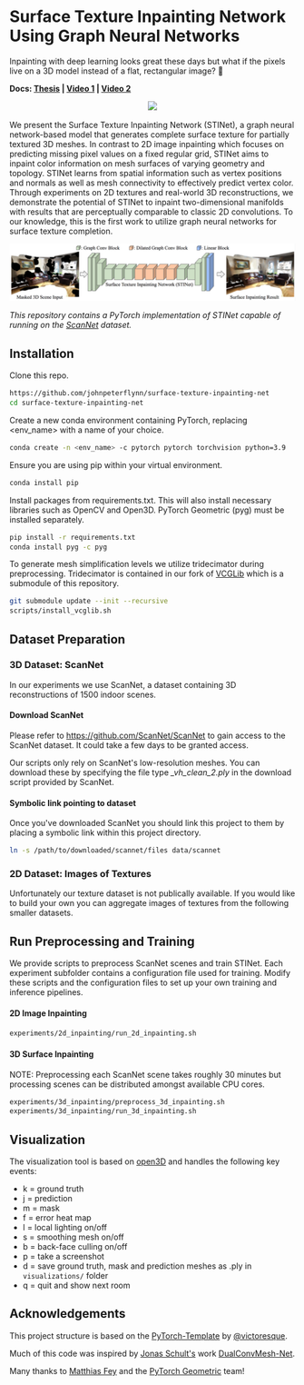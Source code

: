 # Surface Texture Inpainting Network Using Graph Neural Networks
Inpainting with deep learning looks great these days but what if the pixels live on a 3D model instead of a flat, rectangular image? :thinking:

**Docs: [Thesis](docs/flynn_thesis_final.pdf) | [Video 1](https://youtu.be/xjIRtMGdiQU) | [Video 2](https://youtu.be/BTlt3wAWSb0)**


<p align="center">
<img src='docs/images/output640_lan.gif'>
</p>

We present the Surface Texture Inpainting Network (STINet), a graph neural network-based model that generates complete surface texture for partially textured 3D meshes. In contrast to 2D image inpainting which focuses on predicting missing pixel values on a fixed regular grid, STINet aims to inpaint color information on mesh surfaces of varying geometry and topology. STINet learns from spatial information such as vertex positions and normals as well as mesh connectivity to effectively predict vertex color. Through experiments on 2D textures and real-world 3D reconstructions, we demonstrate the potential of STINet to inpaint two-dimensional manifolds with results that are perceptually comparable to classic 2D convolutions. To our knowledge, this is the first work to utilize graph neural networks for surface texture completion.

<p align="center">
<img src='docs/images/networksmall.png'>
</p>

_This repository contains a PyTorch implementation of STINet capable of running on the [ScanNet](https://github.com/ScanNet/ScanNet) dataset._

## Installation

Clone this repo.
```bash
https://github.com/johnpeterflynn/surface-texture-inpainting-net
cd surface-texture-inpainting-net
```

Create a new conda environment containing PyTorch, replacing <env_name> with a name of your choice. 
```bash
conda create -n <env_name> -c pytorch pytorch torchvision python=3.9
```

Ensure you are using pip within your virtual environment.
```bash
conda install pip
```

Install packages from requirements.txt. This will also install necessary libraries such as OpenCV and Open3D. PyTorch Geometric (pyg) must be installed separately. 

```bash
pip install -r requirements.txt
conda install pyg -c pyg
```

To generate mesh simplification levels we utilize tridecimator during preprocessing. Tridecimator is contained in our fork of [VCGLib](https://github.com/cnr-isti-vclab/vcglib) which is a submodule of this repository.


```bash
git submodule update --init --recursive
scripts/install_vcglib.sh
```

## Dataset Preparation

### 3D Dataset: ScanNet

In our experiments we use ScanNet, a dataset containing 3D reconstructions of 1500 indoor scenes.

#### Download ScanNet

Please refer to https://github.com/ScanNet/ScanNet to gain access to the ScanNet dataset. It could take a few days to be granted access.

Our scripts only rely on ScanNet's low-resolution meshes. You can download these by specifying the file type _\_vh_clean_2.ply_ in the download script provided by ScanNet.

#### Symbolic link pointing to dataset

Once you've downloaded ScanNet you should link this project to them by placing a symbolic link within this project directory.

```bash
ln -s /path/to/downloaded/scannet/files data/scannet
```

### 2D Dataset: Images of Textures

Unfortunately our texture dataset is not publically available. If you would like to build your own you can aggregate images of textures from the following smaller datasets.

## Run Preprocessing and Training

We provide scripts to preprocess ScanNet scenes and train STINet. Each experiment subfolder contains a configuration file used for training. Modify these scripts and the configuration files to set up your own training and inference pipelines.

#### 2D Image Inpainting

```bash
experiments/2d_inpainting/run_2d_inpainting.sh
```

#### 3D Surface Inpainting

NOTE: Preprocessing each ScanNet scene takes roughly 30 minutes but processing scenes can be distributed amongst available CPU cores.

```bash
experiments/3d_inpainting/preprocess_3d_inpainting.sh
experiments/3d_inpainting/run_3d_inpainting.sh
```

## Visualization
The visualization tool is based on [open3D](http://www.open3d.org/) and handles the following key events:
* k = ground truth
* j = prediction
* m = mask
* f = error heat map
* l = local lighting on/off
* s = smoothing mesh on/off
* b = back-face culling on/off
* p = take a screenshot
* d = save ground truth, mask and prediction meshes as .ply in `visualizations/` folder
* q = quit and show next room

## Acknowledgements

This project structure is based on the [PyTorch-Template](https://github.com/victoresque/pytorch-template) by [@victoresque](https://github.com/victoresque).

Much of this code was inspired by [Jonas Schult's](https://github.com/JonasSchult) work [DualConvMesh-Net](https://github.com/VisualComputingInstitute/dcm-net).

Many thanks to [Matthias Fey](https://github.com/rusty1s) and the [PyTorch Geometric](https://pytorch-geometric.readthedocs.io/en/latest/) team!
